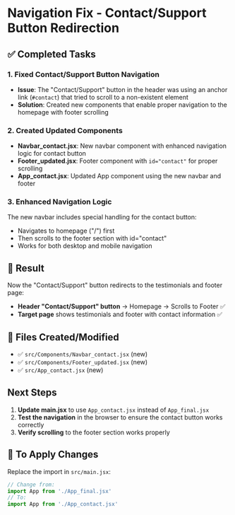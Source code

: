 # Navigation Fix - Contact/Support Button Redirection

## ✅ Completed Tasks

### 1. Fixed Contact/Support Button Navigation
- **Issue**: The "Contact/Support" button in the header was using an anchor link (`#contact`) that tried to scroll to a non-existent element
- **Solution**: Created new components that enable proper navigation to the homepage with footer scrolling

### 2. Created Updated Components
- **Navbar_contact.jsx**: New navbar component with enhanced navigation logic for contact button
- **Footer_updated.jsx**: Footer component with `id="contact"` for proper scrolling
- **App_contact.jsx**: Updated App component using the new navbar and footer

### 3. Enhanced Navigation Logic
The new navbar includes special handling for the contact button:
- Navigates to homepage ("/") first
- Then scrolls to the footer section with id="contact"
- Works for both desktop and mobile navigation

## 🎯 Result
Now the "Contact/Support" button redirects to the testimonials and footer page:
- **Header "Contact/Support" button** → Homepage → Scrolls to Footer ✅
- **Target page** shows testimonials and footer with contact information ✅

## 📁 Files Created/Modified
- ✅ `src/Components/Navbar_contact.jsx` (new)
- ✅ `src/Components/Footer_updated.jsx` (new)
- ✅ `src/App_contact.jsx` (new)

## Next Steps
1. **Update main.jsx** to use `App_contact.jsx` instead of `App_final.jsx`
2. **Test the navigation** in the browser to ensure the contact button works correctly
3. **Verify scrolling** to the footer section works properly

## 🔄 To Apply Changes
Replace the import in `src/main.jsx`:
```javascript
// Change from:
import App from './App_final.jsx'
// To:
import App from './App_contact.jsx'
